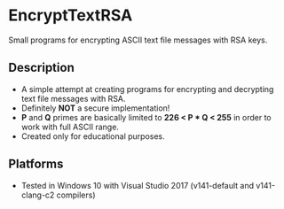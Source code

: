 # EncryptTextRSA

Small programs for encrypting ASCII text file messages with RSA keys.

## Description

* A simple attempt at creating programs for encrypting and decrypting text file messages with RSA.
* Definitely **NOT** a secure implementation!
* **P** and **Q** primes are basically limited to **226 < P * Q < 255** in order to work with full ASCII range.
* Created only for educational purposes.

## Platforms
* Tested in Windows 10 with Visual Studio 2017 (v141-default and v141-clang-c2 compilers)
